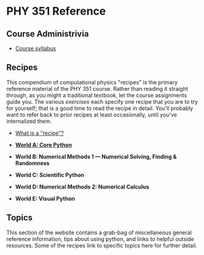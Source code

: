# PHY 351 Reference

## Course Administrivia

- [Course syllabus](admin/syllabus.md)


## Recipes

This compendium of computational physics "recipes" is the primary reference material of the PHY 351 course. Rather than reading it straight through, as you might a traditional textbook, let the course assignments guide you. The various _exercises_ each specify one recipe that you are to try for yourself; that is a good time to read the recipe in detail. You'll probably want to refer back to prior recipes at least occasionally, until you've internalized them.

- [What is a "recipe"?](recipes/index.md)

- [**World A: Core Python**](recipes/core/index.md)

- **World B: Numerical Methods 1 — Numerical Solving, Finding & Randomness**

- **World C: Scientific Python**

- **World D: Numerical Methods 2: Numerical Calculus**

- **World E: Visual Python**

## Topics

This section of the website contains a grab-bag of miscellaneous general reference information, tips about using python, and links to helpful outside resources. Some of the recipes link to specific topics here for further detail.

